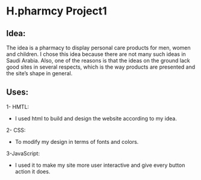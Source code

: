 # H.pharmcy Project1
## Idea:
 The idea is a pharmacy to display personal care products for men, women and children.
 I chose this idea because there are not many such ideas in Saudi Arabia.
 Also, one of the reasons is that the ideas on the ground lack good sites in several respects, which is the way products are presented and the site’s shape in general.

## Uses:

1- HMTL:
- I used html to build and design the website according to my idea.

2- CSS:
 - To modify my design in terms of fonts and colors.

3-JavaScript:

- I used it to make my site more user interactive and give every button action it does.
